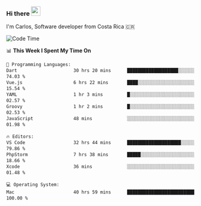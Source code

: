 ### Hi there <img src="https://media.giphy.com/media/hvRJCLFzcasrR4ia7z/giphy.gif" width="25px" height="25px">

I'm Carlos, Software developer from Costa Rica 🇨🇷

[//]: # (<a href="https://app.daily.dev/carum98"><img src="https://github.com/carum98/carum98/blob/main/devcard.svg" width="400" alt="Carlos Umaña Acevedo's Dev Card"/></a>)


<!--START_SECTION:waka-->
![Code Time](http://img.shields.io/badge/Code%20Time-12%2C361%20hrs%2045%20mins-blue)

📊 **This Week I Spent My Time On** 

```text
💬 Programming Languages: 
Dart                     30 hrs 20 mins      ███████████████████░░░░░░   74.03 % 
Vue.js                   6 hrs 22 mins       ████░░░░░░░░░░░░░░░░░░░░░   15.54 % 
YAML                     1 hr 3 mins         █░░░░░░░░░░░░░░░░░░░░░░░░   02.57 % 
Groovy                   1 hr 2 mins         █░░░░░░░░░░░░░░░░░░░░░░░░   02.53 % 
JavaScript               48 mins             ░░░░░░░░░░░░░░░░░░░░░░░░░   01.98 % 

🔥 Editors: 
VS Code                  32 hrs 44 mins      ████████████████████░░░░░   79.86 % 
PhpStorm                 7 hrs 38 mins       █████░░░░░░░░░░░░░░░░░░░░   18.66 % 
Xcode                    36 mins             ░░░░░░░░░░░░░░░░░░░░░░░░░   01.48 % 

💻 Operating System: 
Mac                      40 hrs 59 mins      █████████████████████████   100.00 % 
```


<!--END_SECTION:waka-->
